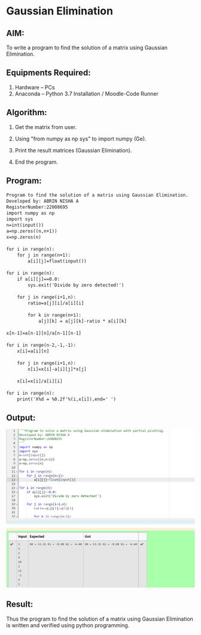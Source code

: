 # Gaussian Elimination

## AIM:
To write a program to find the solution of a matrix using Gaussian Elimination.

## Equipments Required:
1. Hardware – PCs
2. Anaconda – Python 3.7 Installation / Moodle-Code Runner

## Algorithm:
1. Get the matrix from user.

2. Using "from numpy as np sys" to import numpy (Ge).

3. Print the result matrices (Gaussian Elimination).

4. End the program. 

## Program:
```
Program to find the solution of a matrix using Gaussian Elimination.
Developed by: ABRIN NISHA A
RegisterNumber:22008695
import numpy as np
import sys
n=int(input())
a=np.zeros((n,n+1))
x=np.zeros(n)

for i in range(n):
    for j in range(n+1):
        a[i][j]=float(input())
        
for i in range(n):
    if a[i][j]==0.0:
        sys.exit('Divide by zero detected!')
        
    for j in range(i+1,n):
        ratio=a[j][i]/a[i][i]
        
        for k in range(n+1):
            a[j][k] = a[j][k]-ratio * a[i][k]
            
x[n-1]=a[n-1][n]/a[n-1][n-1]

for i in range(n-2,-1,-1):
    x[i]=a[i][n]
    
    for j in range(i+1,n):
        x[i]=x[i]-a[i][j]*x[j]

    x[i]=x[i]/a[i][i]

for i in range(n):
    print('X%d = %0.2f'%(i,x[i]),end=' ')
```

## Output:
![](o1.png)

## Result:
Thus the program to find the solution of a matrix using Gaussian Elimination is written and verified using python programming.